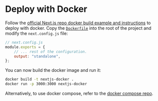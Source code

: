 # Deploy with Docker

Follow the [official Next.js repo docker build example and instructions](https://github.com/vercel/next.js/tree/canary/examples/with-docker) to deploy with docker. Copy the [`Dockerfile`](https://github.com/vercel/next.js/blob/canary/examples/with-docker/Dockerfile) into the root of the project and modify the `next.config.js` file:

```js
// next.config.js
module.exports = {
	// ... rest of the configuration.
	output: "standalone",
};
```

You can now build the docker image and run it:

```bash
docker build -t nextjs-docker .
docker run -p 3000:3000 nextjs-docker
```

Alternatively, to use docker compose, refer to the [docker compose repo](https://github.com/vercel/next.js/tree/canary/examples/with-docker-compose).
